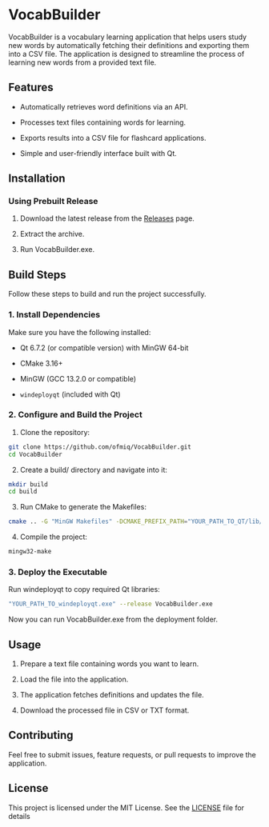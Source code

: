 # VocabBuilder

VocabBuilder is a vocabulary learning application that helps users study new words by automatically fetching their definitions and exporting them into a CSV file. The application is designed to streamline the process of learning new words from a provided text file.

## Features

- Automatically retrieves word definitions via an API.

- Processes text files containing words for learning.

- Exports results into a CSV file for flashcard applications.

- Simple and user-friendly interface built with Qt.

## Installation

### Using Prebuilt Release

1. Download the latest release from the [Releases](https://github.com/ofmiq/VocabBuilder/releases) page.

2. Extract the archive.

  3. Run VocabBuilder.exe.

## Build Steps

Follow these steps to build and run the project successfully.

### 1. Install Dependencies

Make sure you have the following installed:

- Qt 6.7.2 (or compatible version) with MinGW 64-bit

- CMake 3.16+

- MinGW (GCC 13.2.0 or compatible)

- `windeployqt` (included with Qt)

### 2. Configure and Build the Project

1. Clone the repository:
``` sh
git clone https://github.com/ofmiq/VocabBuilder.git
cd VocabBuilder
```

2. Create a build/ directory and navigate into it:
``` sh
mkdir build
cd build
```

3. Run CMake to generate the Makefiles:
``` sh
cmake .. -G "MinGW Makefiles" -DCMAKE_PREFIX_PATH="YOUR_PATH_TO_QT/lib/cmake" -DCMAKE_C_COMPILER="YOUR_PATH_TO_MINGW/bin/gcc.exe" -DCMAKE_CXX_COMPILER="YOUR_PATH_TO_MINGW/bin/g++.exe"
```

4. Compile the project:
``` sh
mingw32-make
```

### 3. Deploy the Executable

Run windeployqt to copy required Qt libraries:
``` sh
"YOUR_PATH_TO_windeployqt.exe" --release VocabBuilder.exe
```

Now you can run VocabBuilder.exe from the deployment folder.

## Usage

1. Prepare a text file containing words you want to learn.

2. Load the file into the application.

3. The application fetches definitions and updates the file.

4. Download the processed file in CSV or TXT format.

## Contributing

Feel free to submit issues, feature requests, or pull requests to improve the application.

## License

This project is licensed under the MIT License. See the [LICENSE](https://github.com/ofmiq/VocabBuilder/blob/main/LICENSE) file for details

